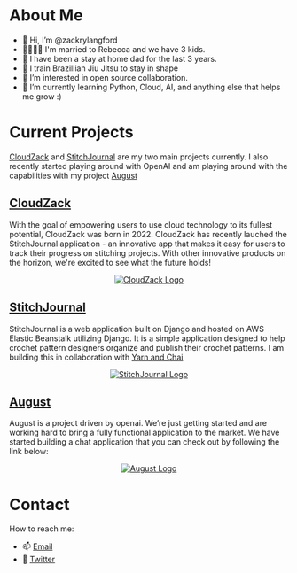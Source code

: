 # About Me 

- 👋 Hi, I’m @zackrylangford
- 👨‍👩‍👦‍👦 I'm married to Rebecca and we have 3 kids. 
- 💪 I have been a stay at home dad for the last 3 years.
- 🥋 I train Brazillian Jiu Jitsu to stay in shape
- 👀 I’m interested in open source collaboration. 
- 🌱 I’m currently learning Python, Cloud, AI, and anything else that helps me grow :) 


# Current Projects
[CloudZack](https://cloudzack.com) and [StitchJournal](https://stitchjournal.com) are my two main projects currently. I also recently started playing around with OpenAI and am playing around with the capabilities with my project [August](https://github.com/zackrylangford/openai-chatgpt)

## [CloudZack](https://cloudzack.com)
With the goal of empowering users to use cloud technology to its fullest potential, CloudZack was born in 2022. CloudZack has recently lauched the StitchJournal application - an innovative app that makes it easy for users to track their progress on stitching projects. With other innovative products on the horizon, we're excited to see what the future holds!

<div align="center">

[![CloudZack Logo](https://github-images-static.s3.amazonaws.com/images/CloudZack-Logo.svg)](https://cloudzack.com)

</div>

## [StitchJournal](https://stitchjournal.com)
StitchJournal is a web application built on Django and hosted on AWS Elastic Beanstalk utilizing Django. It is a simple application designed to help crochet pattern designers organize and publish their crochet patterns. I am building this in collaboration with [Yarn and Chai](https://yarnandchai.com) 

<div align="center">

[![StitchJournal Logo](https://github-images-static.s3.amazonaws.com/images/Stitchupdated.svg)](https://stitchjournal.com)

</div>

## [August](https://github.com/zackrylangford/openai-chatgpt)

August is a project driven by openai. We’re just getting started and are working hard to bring a fully functional application to the market. We have started building a chat application that you can check out by following the link below:

<div align="center">

[![August Logo](https://github-images-static.s3.amazonaws.com/images/august.svg)](https://github.com/zackrylangford/openai-chatgpt)

</div>

# Contact 
 
 How to reach me: 

* 📫 [Email](mailto:zack@cloudzack.com)
* 🐥 [Twitter](https://twitter.com/zackrylangford)

<!---
zackrylangford/zackrylangford is a ✨ special ✨ repository because its `README.md` (this file) appears on your GitHub profile.
You can click the Preview link to take a look at your changes.
--->
